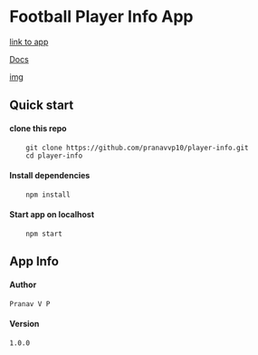 # Football Player Info App

[link to app](https://football-player-info.herokuapp.com/)

[Docs](https://pranavvp10.github.io/player-info/)

[img](https://i.imgur.com/3XQvnGe.png)

## Quick start

#### clone this repo
        git clone https://github.com/pranavvp10/player-info.git
        cd player-info

#### Install dependencies
        npm install
     
#### Start app on localhost
        npm start

## App Info

#### Author
    Pranav V P

#### Version
    1.0.0
